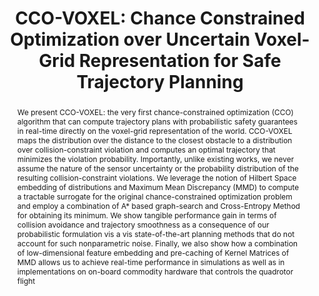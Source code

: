 ---
layout: project-page-new
title: "CCO-VOXEL: Chance Constrained Optimization over Uncertain Voxel-Grid Representation for Safe Trajectory Planning"
authors:
  - name: Sudarshan S Harithas
    sup: 1
  - name: Rishabh Dev Yadav
    sup: 1
  - name: Deepak Singh
    sup: 1
  - name: Arun Kumar Singh
    sup: 2
  - name: K Madhava Krishna 
    sup: 1
affiliations:
  - name: IIIT Hyderabad, India
    link: https://robotics.iiit.ac.in
    sup: 1
  - name: University of Tartu, Estonia
    link: #
    sup: 2
permalink: /publications/2022/Harithas_CCO-VOXEL
abstract: "We present CCO-VOXEL: the very first chance-constrained optimization (CCO) algorithm that can compute trajectory plans with probabilistic safety guarantees in real-time directly on the voxel-grid representation of the world. CCO-VOXEL maps the distribution over the distance to the closest obstacle to a distribution over collision-constraint violation and computes an optimal trajectory that minimizes the violation probability. Importantly, unlike existing works, we never assume the nature of the sensor uncertainty or the probability distribution of the resulting collision-constraint violations. We leverage the notion of Hilbert Space embedding of distributions and Maximum Mean Discrepancy (MMD) to compute a tractable surrogate for the original chance-constrained optimization problem and employ a combination of A* based graph-search and Cross-Entropy Method for obtaining its minimum. We show tangible performance gain in terms of collision avoidance and trajectory smoothness as a consequence of our probabilistic formulation vis a vis state-of-the-art planning methods that do not account for such nonparametric noise. Finally, we also show how a combination of low-dimensional feature embedding and pre-caching of Kernel Matrices of MMD allows us to achieve real-time performance in simulations as well as in implementations on on-board commodity hardware that controls the quadrotor flight"
paper: https://arxiv.org/abs/2110.02904
code: https://github.com/sudarshan-s-harithas/CCO-VOXEL 
#supplement: https://iiitaphyd-my.sharepoint.com/personal/avneesh_mishra_research_iiit_ac_in/Documents/Forms/All.aspx?RootFolder=%2Fpersonal%2Favneesh%5Fmishra%5Fresearch%5Fiiit%5Fac%5Fin%2FDocuments%2FRRC%2FOpposing%20View%20Loop%20Closure%2FE2CNN%2FPresented%20Material%2FReF%20Paper&FolderCTID=0x012000A1AB309DA2EB7542856220193D0C0808
#video: https://robotics.iiit.ac.in/publications/2020/deep-mpc-for-visual-servoing/video.mp4
iframe: https://www.youtube.com/embed/qNAqAlb7m3E # https://www.youtube.com/embed/jhjskX4FQwA

---